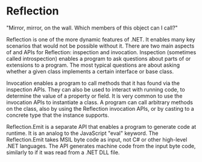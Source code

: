 # Reflection

"Mirror, mirror, on the wall. Which members of this object can I call?"

Reflection is one of the more dynamic features of .NET. It enables many key scenarios that would not be possible without it. There are two main aspects of and APIs for Reflection: inspection and invocation. Inspection (sometimes called introspection) enables a program to ask questions about  parts of or extensions to a program. The most typical questions are about asking whether a given class implements a certain interface or base class.

Invocation enables a program to call methods that it has found via the inspection APIs. They can also be used to interact with running code, to determine the value of a property or field. It is very common to use the invocation APIs to instantiate a class. A program can call arbitrary methods on the class, also by using the Reflection invocation APIs, or by casting to a concrete type that the instance supports.

Reflection.Emit is a separate API that enables a program to generate code at runtime. It is an analog to the JavaScript "eval" keyword. The Reflection.Emit takes MSIL byte code as input, not C# or other high-level .NET languages. The API generates machine code from the input byte code, similarly to if it was read from a .NET DLL file.